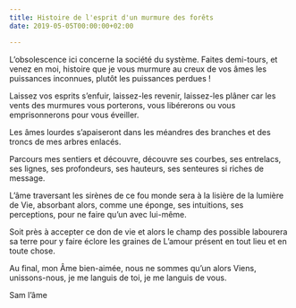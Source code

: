 ```yaml
---
title: Histoire de l'esprit d'un murmure des forêts
date: 2019-05-05T00:00:00+02:00

---
```

L’obsolescence ici concerne la société du système. Faites demi-tours, et venez en moi, histoire que je vous murmure au creux de vos âmes les puissances inconnues, plutôt les puissances perdues !

Laissez vos esprits s’enfuir, laissez-les revenir, laissez-les plâner car les vents des murmures vous porterons, vous libérerons ou vous emprisonnerons pour vous éveiller.

Les âmes lourdes s’apaiseront dans les méandres des branches et des troncs de mes arbres enlacés.

Parcours mes sentiers et découvre, découvre ses courbes, ses entrelacs, ses lignes, ses profondeurs, ses hauteurs, ses senteures si riches de message.

L’âme traversant les sirènes de ce fou monde sera à la lisière de la lumière de Vie, absorbant alors, comme une éponge, ses intuitions, ses perceptions, pour ne faire qu’un avec lui-même.

Soit près à accepter ce don de vie et alors le champ des possible labourera sa terre pour y faire éclore les graines de L’amour présent en tout lieu et en toute chose.

Au final, mon Âme bien-aimée, nous ne sommes qu’un alors Viens, unissons-nous, je me languis de toi, je me languis de vous.

Sam l’âme